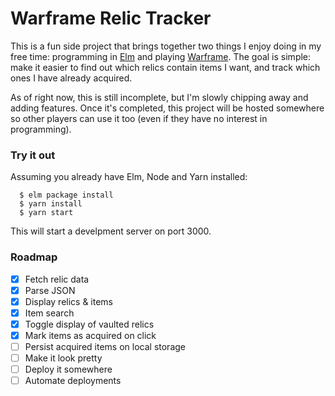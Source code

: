 # Warframe Relic Tracker

This is a fun side project that brings together two things I enjoy doing in my free time: programming in [Elm](http://elm-lang.org/) and playing [Warframe](https://www.warframe.com/). The goal is simple: make it easier to find out which relics contain items I want, and track which ones I have already acquired.

As of right now, this is still incomplete, but I'm slowly chipping away and adding features. Once it's completed, this project will be hosted somewhere so other players can use it too (even if they have no interest in programming).

### Try it out

Assuming you already have Elm, Node and Yarn installed:

      $ elm package install
      $ yarn install
      $ yarn start

This will start a develpment server on port 3000.

### Roadmap
- [x] Fetch relic data
- [x] Parse JSON
- [x] Display relics & items
- [x] Item search
- [x] Toggle display of vaulted relics
- [x] Mark items as acquired on click
- [ ] Persist acquired items on local storage
- [ ] Make it look pretty
- [ ] Deploy it somewhere
- [ ] Automate deployments
